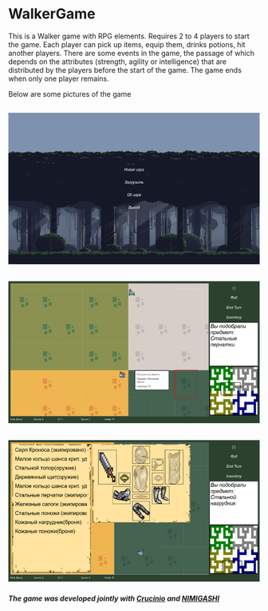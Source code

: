 # WalkerGame

This is a Walker game with RPG elements. Requires 2 to 4 players to start the game. Each player can pick up items, equip them, drinks potions, hit another players. There are some events in the game, the passage of which depends on the attributes (strength, agility or intelligence) that are distributed by the players before the start of the game. The game ends when only one player remains.

Below are some pictures of the game

![Image Link](https://github.com/LLIEPJIOK/Walker_game/blob/main/images/Menu.png)
---
![Image Link](https://github.com/LLIEPJIOK/Walker_game/blob/main/images/Game.png)
---
![Image Link](https://github.com/LLIEPJIOK/Walker_game/blob/main/images/Equip.png)
---
#### _The game was developed jointly with <a href="https://github.com/Crucinio">Crucinio</a> and <a href="https://github.com/NIMIGASHI">NIMIGASHI</a>_
